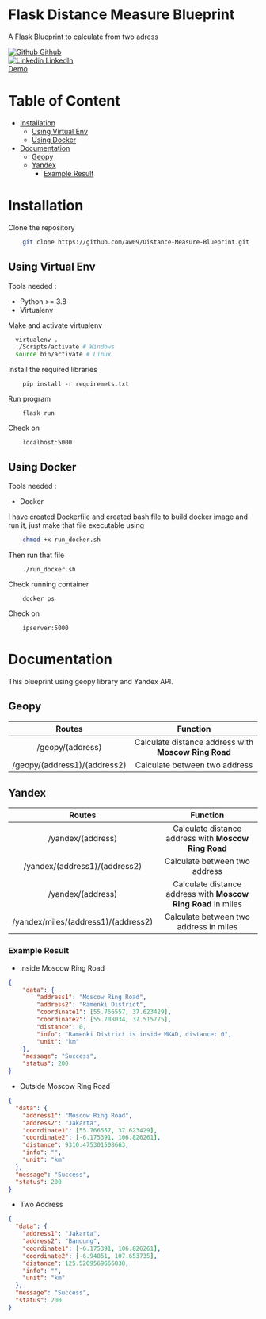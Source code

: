 # Flask Distance Measure Blueprint
A Flask Blueprint to calculate from two adress

[![Github](http://i.imgur.com/9I6NRUm.png) Github](https://www.linkedin.com/in/agungw9//)<br>
[![Linkedin](https://i.stack.imgur.com/gVE0j.png) LinkedIn](https://www.linkedin.com/in/agungw9/) <br>
[Demo](http://34.101.133.218:5000/)

# Table of Content
- [Installation](#installation)
  - [Using Virtual Env](#using-virtual-env)
  - [Using Docker](#using-docker)
- [Documentation](#documentation)
  - [Geopy](#geopy)
  - [Yandex](#yandex)
    - [Example Result](#example-result)

# Installation

Clone the repository
```bash
    git clone https://github.com/aw09/Distance-Measure-Blueprint.git 
```


## Using Virtual Env

Tools needed :
 * Python >= 3.8
 * Virtualenv

Make and activate virtualenv
```bash
  virtualenv .
  ./Scripts/activate # Windows
  source bin/activate # Linux
```
Install the required libraries
```
    pip install -r requiremets.txt
```
Run program
```
    flask run
```
Check on
```
    localhost:5000
```
## Using Docker
Tools needed :
 * Docker

I have created Dockerfile and created bash file to build docker image and run it, just make that file executable using
```bash
    chmod +x run_docker.sh
```
Then run that file
```
    ./run_docker.sh
```
Check running container
```
    docker ps
```
Check on
```
    ipserver:5000
```

# Documentation
This blueprint using geopy library and Yandex API.
## Geopy
| Routes | Function|
| :---: | :---: |
| /geopy/(address) | Calculate distance address with **Moscow Ring Road** |
|  /geopy/(address1)/(address2) | Calculate between two address |

## Yandex
| Routes | Function|
| :---: | :---: |
| /yandex/(address) | Calculate distance address with **Moscow Ring Road** |
|  /yandex/(address1)/(address2) | Calculate between two address |
| /yandex/(address) | Calculate distance address with **Moscow Ring Road** in miles|
|  /yandex/miles/(address1)/(address2) | Calculate between two address in miles |

### Example Result
 - Inside Moscow Ring Road
```json
{
    "data": {
        "address1": "Moscow Ring Road",
        "address2": "Ramenki District",
        "coordinate1": [55.766557, 37.623429],
        "coordinate2": [55.708034, 37.515775],
        "distance": 0,
        "info": "Ramenki District is inside MKAD, distance: 0",
        "unit": "km"
    },
    "message": "Success",
    "status": 200
}
```
 - Outside Moscow Ring Road
```json
{
  "data": {
    "address1": "Moscow Ring Road",
    "address2": "Jakarta",
    "coordinate1": [55.766557, 37.623429],
    "coordinate2": [-6.175391, 106.826261],
    "distance": 9310.475301508663,
    "info": "",
    "unit": "km"
  },
  "message": "Success",
  "status": 200
}
```
 - Two Address
```json
{
  "data": {
    "address1": "Jakarta",
    "address2": "Bandung",
    "coordinate1": [-6.175391, 106.826261],
    "coordinate2": [-6.94851, 107.653735],
    "distance": 125.5209569666838,
    "info": "",
    "unit": "km"
  },
  "message": "Success",
  "status": 200
}

```